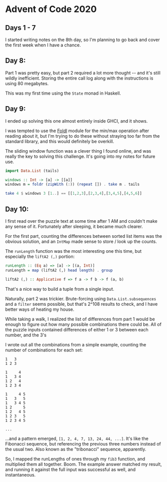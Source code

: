 # Advent of Code 2020

## Days 1 - 7

I started writing notes on the 8th day, so I'm planning to go back and cover
the first week when I have a chance.


## Day 8:

Part 1 was pretty easy, but part 2 required a lot more thought -- and it's
still wildly inefficient. Storing the entire call log along with the
instructions is using 80 megabytes.

This was my first time using the `State` monad in Haskell.


## Day 9:

I ended up solving this one almost entirely inside GHCI, and it shows.

I was tempted to use the [Foldl](https://hackage.haskell.org/package/foldl)
module for the min/max operation after reading about it, but I'm trying to do
these without straying too far from the standard library, and this would
definitely be overkill.

The sliding window function was a clever thing I found online, and was really
the key to solving this challenge. It's going into my notes for future use.

```haskell
import Data.List (tails)

windows :: Int -> [a] -> [[a]]
windows m = foldr (zipWith (:)) (repeat []) . take m . tails

take 4 $ windows 3 [1..] == [[1,2,3],[2,3,4],[3,4,5],[4,5,6]]
```

## Day 10:

I first read over the puzzle text at some time after 1 AM and couldn't make any
sense of it.  Fortunately after sleeping, it became much clearer.

For the first part, counting the differences between sorted list items was the
obvious solution, and an `IntMap` made sense to store / look up the counts.

The `runLength` function was the most interesting one this time, but especially
the `liftA2 (,)` portion:

```haskell
runLength :: (Eq a) => [a] -> [(a, Int)]
runLength = map (liftA2 (,) head length) . group

liftA2 (,) :: Applicative f => f a -> f b -> f (a, b)
```

That's a nice way to build a tuple from a single input.

Naturally, part 2 was trickier. Brute-forcing using `Data.List.subsequences` and
a `filter` seems possible, but that's 2^108 results to check, and I have better
ways of heating my house.

While taking a walk, I realized the list of differences from part 1 would be
enough to figure out how many possible combinations there could be. All of the
puzzle inputs contained differences of either 1 or 3 between each number, and
the 3's 

I wrote out all the combinations from a simple example, counting the number of
combinations for each set:

```
1   3
1 2 3

1     4
1   3 4
1 2   4
1 2 3 4

1     4 5
1   3   5
1   3 4 5
1 2     5
1 2   4 5
1 2 3   5
1 2 3 4 5

...
```
...and a pattern emerged, `[1, 2, 4, 7, 13, 24, 44, ...]`. It's like the
Fibonacci sequence, but referencing the previous three numbers instead of the usual
two. Also known as the "tribonacci" sequence, apparently.

So, I mapped the runLengths of ones through my `fib3` function, and multiplied
them all together. Boom. The example answer matched my result, and running it
against the full input was successful as well, and instantaneous.
